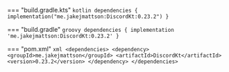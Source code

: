 === "build.gradle.kts"
    ```kotlin
    dependencies {
        implementation("me.jakejmattson:DiscordKt:0.23.2")
    }
    ```
    
=== "build.gradle"
    ```groovy
    dependencies {
        implementation 'me.jakejmattson:DiscordKt:0.23.2'
    }
    ```
    
=== "pom.xml"
    ```xml
    <dependencies>
        <dependency>
            <groupId>me.jakejmattson</groupId>
            <artifactId>DiscordKt</artifactId>
            <version>0.23.2</version>
        </dependency>
    </dependencies>
    ```
